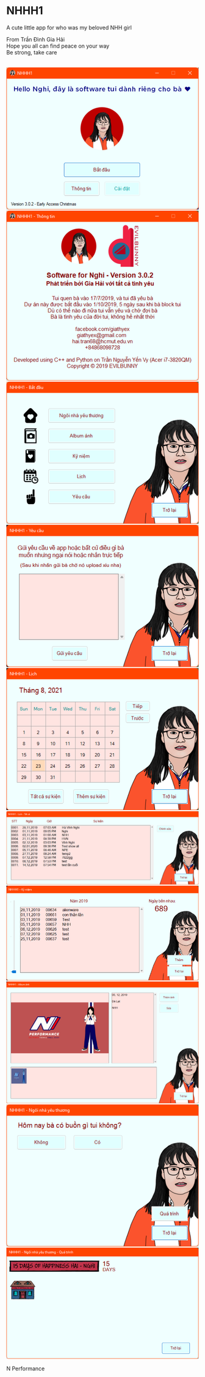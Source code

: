 # NHHH1
A cute little app for who was my beloved NHH girl 

From Trần Đình Gia Hải <br />
Hope you all can find peace on your way <br />
Be strong, take care <br />


<p align="center">
  <br>
  <img src="Demo_Picture/1.PNG">
  <br>
  <img src="Demo_Picture/2.PNG">
  <br>
  <img src="Demo_Picture/3.PNG">
  <br>
  <img src="Demo_Picture/4.PNG">
  <br>
  <img src="Demo_Picture/5.PNG">
  <br>
  <img src="Demo_Picture/6.PNG">
  <br>
  <img src="Demo_Picture/7.PNG">
  <br>
  <img src="Demo_Picture/8.PNG">
  <br>
  <img src="Demo_Picture/9.PNG">
  <br>
  <img src="Demo_Picture/10.PNG">
  <br>
</p>



N Performance <br />
